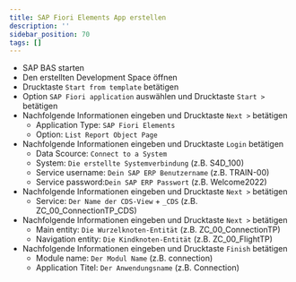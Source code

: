 ```yaml
---
title: SAP Fiori Elements App erstellen
description: ''
sidebar_position: 70
tags: []
---
```


- SAP BAS starten
- Den erstellten Development Space öffnen
- Drucktaste `Start from template` betätigen
- Option `SAP Fiori application` auswählen und Drucktaste `Start >` betätigen
- Nachfolgende Informationen eingeben und Drucktaste `Next >` betätigen
    - Application Type: `SAP Fiori Elements`
    - Option: `List Report Object Page`
- Nachfolgende Informationen eingeben und Drucktaste `Login` betätigen
    - Data Scource: `Connect to a System`
    - System: `Die erstellte Systemverbindung` (z.B. S4D_100)
    - Service username: `Dein SAP ERP Benutzername` (z.B. TRAIN-00)
    - Service password:`Dein SAP ERP Passwort` (z.B. Welcome2022)
- Nachfolgende Informationen eingeben und Drucktaste `Next >` betätigen
    - Service: `Der Name der CDS-View` + `_CDS` (z.B. ZC_00_ConnectionTP_CDS)
- Nachfolgende Informationen eingeben und Drucktaste `Next >` betätigen
    - Main entity: `Die Wurzelknoten-Entität` (z.B. ZC_00_ConnectionTP)
    - Navigation entity: `Die Kindknoten-Entität` (z.B. ZC_00_FlightTP)
- Nachfolgende Informationen eingeben und Drucktaste `Finish` betätigen
    - Module name: `Der Modul Name` (z.B. connection)
    - Application Titel: `Der Anwendungsname` (z.B. Connection)
